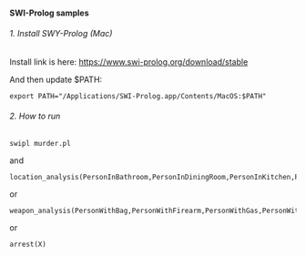 #### SWI-Prolog samples

###### 1. Install SWY-Prolog (Mac)
Install link is here: https://www.swi-prolog.org/download/stable


And then update $PATH:
```
export PATH="/Applications/SWI-Prolog.app/Contents/MacOS:$PATH"
```


###### 2. How to run
```
swipl murder.pl
```
and
```
location_analysis(PersonInBathroom,PersonInDiningRoom,PersonInKitchen,PersonInLivingRoom,PersonInPantry,PersonInStudy)
```
or
```
weapon_analysis(PersonWithBag,PersonWithFirearm,PersonWithGas,PersonWithKnife,PersonWithPoison,PersonWithRope)
```

or
```
arrest(X)
```